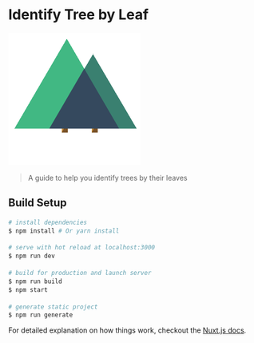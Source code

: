 # Identify Tree by Leaf

![image](https://github.com/ericop/identify-tree-by-leaf/blob/master/static/favicon.png)

> A guide to help you identify trees by their leaves

## Build Setup

``` bash
# install dependencies
$ npm install # Or yarn install

# serve with hot reload at localhost:3000
$ npm run dev

# build for production and launch server
$ npm run build
$ npm start

# generate static project
$ npm run generate
```

For detailed explanation on how things work, checkout the [Nuxt.js docs](https://github.com/nuxt/nuxt.js).
